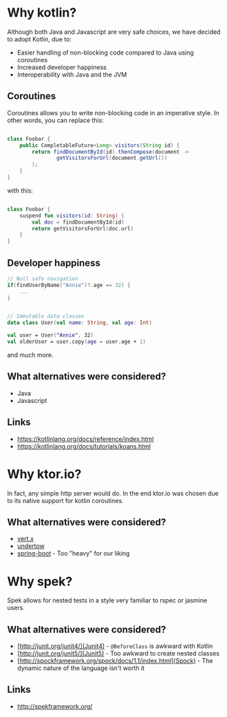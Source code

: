 # Why kotlin?

Although both Java and Javascript are very safe choices, we have decided to adopt Kotlin, due to:

* Easier handling of non-blocking code compared to Java using coroutines
* Increased developer happiness
* Interoperability with Java and the JVM

## Coroutines

Coroutines allows you to write non-blocking code in an imperative style. In other words, you can replace this:

```java

class Foobar {
    public CompletableFuture<Long> visitors(String id) {
        return findDocumentById(id).thenCompose(document -> 
                getVisitorsForUrl(document.getUrl())
        );
    }
}
```

with this:

````kotlin

class Foobar {
    suspend fun visitors(id: String) {
        val doc = findDocumentById(id)
        return getVisitorsForUrl(doc.url)
    }
}
````

## Developer happiness

```kotlin
// Null safe navigation
if(findUserByName("Annie")?.age == 32) {
    ...
}


// Immutable data classes
data class User(val name: String, val age: Int)

val user = User("Annie", 32)
val olderUser = user.copy(age = user.age + 1)
```

and much more.

## What alternatives were considered?

* Java
* Javascript

## Links

* https://kotlinlang.org/docs/reference/index.html
* https://kotlinlang.org/docs/tutorials/koans.html


# Why ktor.io?

In fact, any simple http server would do. In the end ktor.io was chosen due to its native support for kotlin coroutines.

## What alternatives were considered?

* [vert.x](http://vertx.io/docs/vertx-web/java/)
* [undertow](http://undertow.io/)
* [spring-boot](https://projects.spring.io/spring-boot/) - Too "heavy" for our liking

# Why spek?

Spek allows for nested tests in a style very familiar to rspec or jasmine users.

## What alternatives were considered?

* [http://junit.org/junit4/](Junit4) - `@BeforeClass` is awkward with Kotlin
* [http://junit.org/junit5/](Junit5) - Too awkward to create nested classes
* [http://spockframework.org/spock/docs/1.1/index.html](Spock) - The dynamic nature of the language isn't worth it

## Links

* http://spekframework.org/
